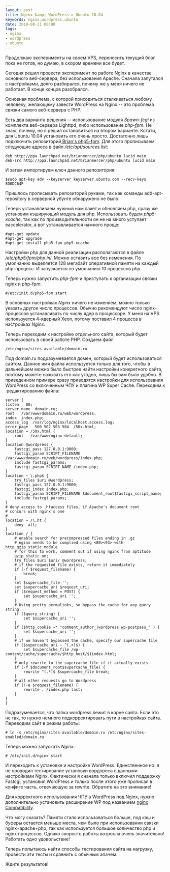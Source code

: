 ```yaml
---
layout: post
title: Nginx &amp; WordPress в Ubuntu 10.04
keywords: nginx,wordpress,ubuntu
date: 2010-08-21 00:00
tags:
- nginx
- wordpress
- ubuntu
---
```

Продолжаю эксперименты на своем VPS, переносить текущий блог пока не готов, но думаю, в скором времени все будет.

Сегодня решил провести эксперимент по работе Nginx в качестве основного веб-сервера, без использования Apache. Сначала запутался с настройками, долго разбирался, почему же у меня ничего не работает. В конце концов разобрался.

Основная проблема, с которой приходиться сталкиваться любому человеку, желающему завести WordPress на Nginx -- это проблема связки самого веб-сервера с PHP.

Есть два варианта решения -- использование модуля <em>Spawn-fcgi</em> из комплекта
веб-сервера Lighttpd, либо использование <em>php-fpm</em>. Не знаю, почему, но я решил
остановиться на втором варианте. Кстати, для Ubuntu 10.04 установить его очень просто.
Достаточно лишь подключить репозиторий<a href="https://launchpad.net/~brianmercer/+archive/php/" rel="nofollow"> Brian's php5-fpm</a>. Для этого прописываем следующие адреса в файл <em>/etc/apt/sources.list</em>:

    deb http://ppa.launchpad.net/brianmercer/php/ubuntu lucid main
    deb-src http://ppa.launchpad.net/brianmercer/php/ubuntu lucid main

И затем импортируем ключ данного репозитория:

    $sudo apt-key adv --keyserver keyserver.ubuntu.com --recv-keys 8D0DC64F

Пришлось прописывать репозиторий руками, так как команды add-apt-repository в серверной убунте обнаружено не было.

Теперь устанавливаем нужный нам пакет и обновляем php, сразу же установим кэширующий модуль для php. Использовать будем <em>php5-xcache</em>, так как по производительности он не на много уступает eaccelerator, а вот устанавливается намного проще:

    #apt-get update
    #apt-get upgrade
    #apt-get install php5-fpm php5-xcache

Настройки <em>php</em> для данной реализации располагаются в файле <em>/etc/php5/fpm/php.ini</em>. Можно оставить все без изменения. По умолчанию выделяется 128 мегабайт оперативной памяти на каждый php-процесс. И запускается по умолчанию 10 процессов <em>php</em>.

Теперь нужно запустить <em>php-fpm</em> и приступать к организации связки nginx и php-fpm:

    #/etc/init.d/php5-fpm start

В основных настройках <em>Nginx</em> ничего не изменяем, можно только указать другое число процессов. Обычно рекомендуют число nginx-процессов устанавливать по числу ядер в процессоре. У меня на VPS используется 4-ядерный Xeon, потому поставил 4 процесса в настройках <em>Nginx</em>.

Теперь переходим к настройке отдельного сайта, который будет использовать в своей работе PHP. Создаем файл

    /etc/nginx/sites-available/domain.ru

Под domain.ru подразумевается домен, который будет использоваться сайтом. Данное имя файла используется только для того, чтобы в дальнейшем можно было быстрее найти настройки конкретного сайта, поэтому можете называть его как угодно, лишь бы вам было удобно. В приведенном примере сразу приводятся настройки для использования WordPress со включенным ЧПУ и плагина WP Super Cache. Переходим к  редактированию файла:

    server {
    listen   80;
    server_name  domain.ru;
    root   /var/www/domain.ru/web/wordpress;
    index  index.php;
    access_log  /var/log/nginx/localhost.access.log;
    error_page   500 502 503 504  /50x.html;
    location = /50x.html {
        root   /var/www/nginx-default;
    }
    location @wordpress {
        fastcgi_pass 127.0.0.1:9000;
        fastcgi_param SCRIPT_FILENAME /var/www/domain.ru/web/wordpress/index.php;
        include fastcgi_params;
        fastcgi_param SCRIPT_NAME /index.php;
    }
    location ~ \.php$ {
        try_files $uri @wordpress;
        fastcgi_pass 127.0.0.1:9000;
        fastcgi_index index.php;
        fastcgi_param SCRIPT_FILENAME $document_root$fastcgi_script_name;
        include fastcgi_params;
    }
    # deny access to .htaccess files, if Apache's document root
    # concurs with nginx's one
    #
    location ~ /\.ht {
        deny  all;
    }
    location / {
        # enable search for precompressed files ending in .gz
        # nginx needs to be complied using <80><93>-with-http_gzip_static_module
        # for this to work, comment out if using nginx from aptitude
        gzip_static on;
        try_files $uri $uri/ @wordpress;
        # if the requested file exists, return it immediately
        if (-f $request_filename) {
            break;
        }
        set $supercache_file '';
        set $supercache_uri $request_uri;
        if ($request_method = POST) {
            set $supercache_uri '';
        }
        # Using pretty permalinks, so bypass the cache for any query string
        if ($query_string) {
            set $supercache_uri '';
        }
        if ($http_cookie ~* "comment_author_|wordpress|wp-postpass_" ) {
            set $supercache_uri '';
        }
        # if we haven't bypassed the cache, specify our supercache file
        if ($supercache_uri ~ ^(.+)$) {
            set $supercache_file /wp-content/cache/supercache/$http_host/$1index.html;
        }
        # only rewrite to the supercache file if it actually exists
        if (-f $document_root$supercache_file) {
            rewrite ^(.*)$ $supercache_file break;
        }
        # all other requests go to Wordpress
        if (!-e $request_filename) {
            rewrite . /index.php last;
        }
    }
    }

Подразумевается, что папка wordpress лежит в корне сайта. Если это не так, то нужно немного подкорректировать пути в настройках сайта. Переводим сайт в режим работы:

    # ln -s /etc/nginx/sites-available/domain.ru /etc/nginx/sites-enabled/domain.ru

Теперь можно запускать <em>Nginx</em>:

    # /etc/init.d/nginx start

И переходить к установке и настройке WordPress. Единственное но: я не проводил тестирование установки вордпреса с данными настройками Nginx. Фактически я сначала только включил поддержку Fastcgi, установил WordPress и только после этого уже прописал в конфиге часть, отвечающую за rewrite. Обратите на это внимание!

Для корректного использования ЧПУ в WordPress под Nginx, нужно дополнительно установить
расширение WP под названием <a href="http://wordpress.org/extend/plugins/nginx-compatibility/" rel="nofollow">nginx Compatibility</a>.

Что могу сказать? Памяти стало использоваться больше, под кэш и буферы остается меньше места, чем было при использовании связки nginx+apache+php, так как используется большое количество php и nginx процессов. Однако скорость работы возросла очень значительно! Работать одно удовольствие!

Теперь попытаюсь найти способы тестирования сайта на нагрузку, провести эти тесты и сравнить с обычным апачем.

Ждите результатов!
